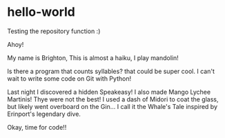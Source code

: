 # hello-world
Testing the repository function :) 

Ahoy! 

My name is Brighton,
This is almost a haiku,
I play mandolin!

Is there a program that counts syllables? that could be super cool.
I can't wait to write some code on Git with Python! 


Last night I discovered a hidden Speakeasy!
I also made Mango Lychee Martinis! Thye were not the best! 
I used a dash of Midori to coat the glass, but likely went overboard on the Gin...
I call it the Whale's Tale inspired by Erinport's legendary dive.

Okay, time for code!! 


